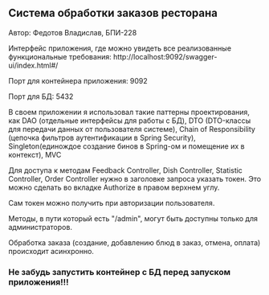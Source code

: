 ## Система обработки заказов ресторана
Автор: Федотов Владислав, БПИ-228

Интерфейс приложения, где можно увидеть все реализованные функциональные требования:
http://localhost:9092/swagger-ui/index.html#/

Порт для контейнера приложения: 9092

Порт для БД: 5432

В своем приложении я использовал такие паттерны проектирования, как DAO (отдельные интерфейсы для работы с БД),
DTO (DTO-классы для передачи данных от пользователя системе), 
Chain of Responsibility (цепочка фильтров аутентификации в Spring Security),
Singleton(единождое создание бинов в Spring-ом и помещение их в контекст), MVC


Для доступа к методам Feedback Controller, Dish Controller, Statistic Controller, Order Controller 
нужно в заголовке запроса указать токен. Это можно сделать во вкладке Authorize в правом верхнем углу.

Сам токен можно получить при авторизации пользователя.


Методы, в пути который есть "/admin", могут быть доступны только для администраторов.


Обработка заказа (создание, добавлению блюд в заказ, отмена, оплата) происходит асинхронно.


### Не забудь запустить контейнер с БД перед запуском приложения!!!